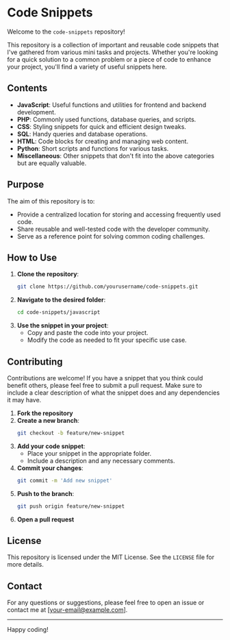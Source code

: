 # Code Snippets

Welcome to the `code-snippets` repository!

This repository is a collection of important and reusable code snippets that I've gathered from various mini tasks and projects. Whether you're looking for a quick solution to a common problem or a piece of code to enhance your project, you'll find a variety of useful snippets here.

## Contents

- **JavaScript**: Useful functions and utilities for frontend and backend development.
- **PHP**: Commonly used functions, database queries, and scripts.
- **CSS**: Styling snippets for quick and efficient design tweaks.
- **SQL**: Handy queries and database operations.
- **HTML**: Code blocks for creating and managing web content.
- **Python**: Short scripts and functions for various tasks.
- **Miscellaneous**: Other snippets that don't fit into the above categories but are equally valuable.

## Purpose

The aim of this repository is to:
- Provide a centralized location for storing and accessing frequently used code.
- Share reusable and well-tested code with the developer community.
- Serve as a reference point for solving common coding challenges.

## How to Use

1. **Clone the repository**:
    ```sh
    git clone https://github.com/yourusername/code-snippets.git
    ```
2. **Navigate to the desired folder**:
    ```sh
    cd code-snippets/javascript
    ```
3. **Use the snippet in your project**:
    - Copy and paste the code into your project.
    - Modify the code as needed to fit your specific use case.

## Contributing

Contributions are welcome! If you have a snippet that you think could benefit others, please feel free to submit a pull request. Make sure to include a clear description of what the snippet does and any dependencies it may have.

1. **Fork the repository**
2. **Create a new branch**:
    ```sh
    git checkout -b feature/new-snippet
    ```
3. **Add your code snippet**:
    - Place your snippet in the appropriate folder.
    - Include a description and any necessary comments.
4. **Commit your changes**:
    ```sh
    git commit -m 'Add new snippet'
    ```
5. **Push to the branch**:
    ```sh
    git push origin feature/new-snippet
    ```
6. **Open a pull request**

## License

This repository is licensed under the MIT License. See the `LICENSE` file for more details.

## Contact

For any questions or suggestions, please feel free to open an issue or contact me at [your-email@example.com].

---

Happy coding!
